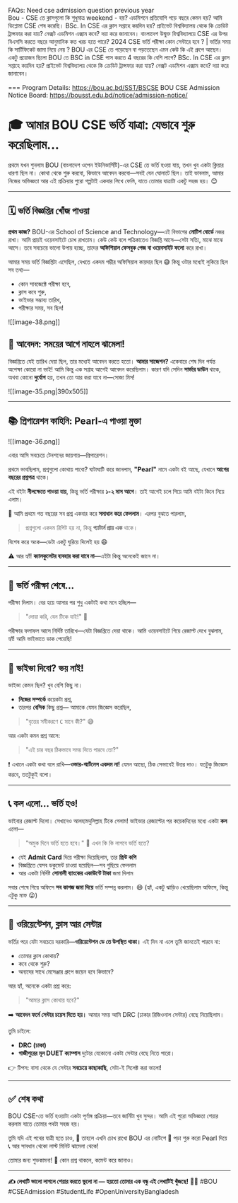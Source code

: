 FAQs:
Need cse admission question previous year  
Bou - CSE তে ক্লাসগুলো কি শুধুমাত্র weekend - হয়? এডমিশনে প্রতিযোগি গড়ে বছরে কেমন হয়? আমি ডিপ্লোমা CSE শেষ করেছি।
BSc. In CSE এর ক্লাস সপ্তাহে কয়দিন হয়? প্রাইভেট বিশ্ববিদ্যালয় থেকে কি ক্রেডিট ট্রান্সফার করা যায়? নেক্সট এডমিশন এক্সাম কবে? দয়া করে জানাবেন।
বাংলাদেশ উন্মুক্ত বিশ্ববিদ্যালয়ে CSE এর উপর বিএসসি করতে বছরে আনুমানিক কত খরচ হতে পারে?
2024 CSE ভর্তি পরীক্ষা কোন সেন্টারে হবে ? | ভর্তির সময় কি সার্টিফিকেট জামা নিয়ে নেয় ?
BOU এর CSE তে পড়েছেন বা পড়তেছেন এমন কেউ কি এই গ্রুপে আছেন।একটু প্রয়োজন ছিলো
BOU তে BSC in CSE পাস করতে 4 বছরের কি বেশি লাগে?
BSc. In CSE এর ক্লাস সপ্তাহে কয়দিন হয়? প্রাইভেট বিশ্ববিদ্যালয় থেকে কি ক্রেডিট ট্রান্সফার করা যায়? নেক্সট এডমিশন এক্সাম কবে? দয়া করে জানাবেন।

===
Program Details: https://bou.ac.bd/SST/BSCSE
BOU CSE Admission Notice Board: https://bousst.edu.bd/notice/admission-notice/

# 🎓 আমার BOU CSE ভর্তি যাত্রা: যেভাবে শুরু করেছিলাম...

প্রথমে যখন শুনলাম BOU (বাংলাদেশ ওপেন ইউনিভার্সিটি)-এর CSE তে ভর্তি হওয়া যায়, তখন খুব একটা ক্লিয়ার ধারণা ছিল না। কোথা থেকে শুরু করবো, কিভাবে আবেদন করবো—সবই যেন ঘোলাটে ছিল। তাই ভাবলাম, আমার নিজের অভিজ্ঞতা আর এই প্রক্রিয়ার পুরো গল্পটাই একবার লিখে ফেলি, যাতে তোমার যাত্রাটা একটু সহজ হয়। 😊

---

## 🗓️ ভর্তি বিজ্ঞপ্তির খোঁজ পাওয়া

**প্রথম কাজ?**
BOU-এর School of Science and Technology—এই বিভাগের **নোটিশ বোর্ডে** নজর রাখা। আমি প্রায়ই ওয়েবসাইটে চোখ রাখতাম। কেউ কেউ বলে পত্রিকাতেও বিজ্ঞপ্তি আসে—সেটা সত্যি, মাঝে মাঝে আসে। তবে সবচেয়ে ভালো উপায় হচ্ছে, তাদের **অফিশিয়াল ফেসবুক পেজ বা ওয়েবসাইট ফলো** করে রাখা।

আমার সময় ভর্তি বিজ্ঞপ্তিটা এসেছিল, দেখতে একদম গম্ভীর অফিসিয়াল কায়দার ছিল 😅 কিন্তু ওটার মধ্যেই লুকিয়ে ছিল সব তথ্য—

- কোন সাবজেক্টে পরীক্ষা হবে,
- ক্লাস কবে শুরু,
- ভাইভার সম্ভাব্য তারিখ,
- পরীক্ষার সময়,
  সব ছিল!

![[image-38.png]]

## 📝 আবেদন: সময়ের আগে নাহলে ঝামেলা!

বিজ্ঞপ্তিতে যেই তারিখ দেয়া ছিল, তার মধ্যেই আবেদন করতে হতো।
**আমার সাজেশন?** একেবারে শেষ দিন পর্যন্ত অপেক্ষা কোরো না ভাই! আমি কিন্তু এক সপ্তাহ আগেই আবেদন করেছিলাম। কারণ যদি সেদিন **সার্ভার ডাউন** থাকে, অথবা কোনো **দুর্যোগ** হয়, তখন তো আর করা যাবে না—সোজা মিস!

![[image-35.png|390x505]]

---

## 📚 প্রিপারেশন কাহিনি: Pearl-এ পাওয়া মুক্তা

![[image-36.png]]

এবার আসি সবচেয়ে টেনশনের জায়গায়—প্রিপারেশন।

প্রথমে ভাবছিলাম, প্রশ্নগুলো কোথায় পাবো? ঘাটাঘাটি করে জানলাম, **"Pearl"** নামে একটা বই আছে, যেখানে **আগের বছরের প্রশ্নপত্র** থাকে।

এই বইটা **নীলক্ষেতে পাওয়া যায়**, কিন্তু ভর্তি পরীক্ষার **১-২ মাস আগে**।
তাই আগেই চলে গিয়ে আমি বইটা কিনে নিয়ে এলাম।

📖 আমি প্রথমে গত বছরের সব প্রশ্ন একবার করে **সমাধান করে ফেললাম**। এরপর বুঝতে পারলাম,

> প্রশ্নগুলো একদম রিপিট হয় না,
> কিন্তু **প্যাটার্ন প্রায় এক** থাকে।

বিশেষ করে অংক—ডেটা একটু ঘুরিয়ে দিলেই হয় 😄

⚠️ আর হ্যাঁ!
**ক্যালকুলেটর ব্যবহার করা যাবে না**—এইটা কিন্তু অনেকেই জানে না।

---

## 🧠 ভর্তি পরীক্ষা শেষে…

পরীক্ষা দিলাম। বের হয়ে আসার পর শুধু একটাই কথা মনে হচ্ছিল—

> "দোয়া করি, যেন টিকে যাই!" 🙏

পরীক্ষার ফলাফল আসে নির্দিষ্ট তারিখে—যেটা বিজ্ঞপ্তিতে দেয়া থাকে। আমি ওয়েবসাইটে গিয়ে রেজাল্ট দেখে বুঝলাম, হ্যাঁ! আমি ভাইভাতে ডাক পেয়েছি!

---

## 💬 ভাইভা দিবো? ভয় নাই!

ভাইভা কেমন ছিল? খুব বেশি কিছু না।

- **নিজের সম্পর্কে** কয়েকটা প্রশ্ন,
- তারপর **বেসিক** কিছু প্রশ্ন—
  আমাকে যেমন জিজ্ঞেস করেছিল,

> "বৃত্তের সমীকরণে `C` মানে কী?" 😅

আর একটা কমন প্রশ্ন আসে:

> "এই চার বছর ঠিকভাবে সময় দিতে পারবে তো?"

❗ এখানে একটা কথা বলে রাখি—**ওভার-স্মার্টনেস একদম না!**
যেমন আছো, ঠিক সেভাবেই উত্তর দাও। যতটুকু জিজ্ঞেস করবে, ততটুকুই বলো।

---

## 📞 কল এলো… ভর্তি হও!

ভাইবার রেজাল্ট দিলো। সেখানেও আলহামদুলিল্লাহ টিকে গেলাম! ভাইভার রেজাল্টের পর কয়েকদিনের মধ্যে একটা **কল** এলো—

> "অমুক দিনে ভর্তি হতে হবে।"
> 📁 এখন কি কি লাগবে ভর্তি হতে?

- যেই **Admit Card** দিয়ে পরীক্ষা দিয়েছিলাম, তার **প্রিন্ট কপি**
- বিজ্ঞপ্তিতে যেসব ডকুমেন্ট চাওয়া হয়েছিল—সব গুছিয়ে ফেললাম
- আর একটা নির্দিষ্ট **সোনালী ব্যাংকের একাউন্টে টাকা** জমা দিলাম

সবার শেষে গিয়ে অফিসে **সব কাগজ জমা দিয়ে** ভর্তি সম্পন্ন করলাম। 😄
(হ্যাঁ, একটু ঝাড়িও খেয়েছিলাম অফিসে, কিন্তু এটুকু মাফ 😜)

---

## 🏫 ওরিয়েন্টেশন, ক্লাস আর সেন্টার

ভর্তির পরে যেটা সবচেয়ে দরকারি—**ওরিয়েন্টেশন ডে তে উপস্থিত থাকা।**
এই দিন না এলে তুমি জানতেই পারবে না:

- তোমার ক্লাস কোথায়?
- কবে থেকে শুরু?
- অন্যদের সাথে মেসেঞ্জার গ্রুপে জয়েন হবে কিভাবে?

আর হ্যাঁ, অনেকে একটা প্রশ্ন করে:

> "আমার ক্লাস কোথায় হবে?"

➡️ **আবেদন ফর্মে সেন্টার চয়েস দিতে হয়।**
আমার সময় আমি DRC (ঢাকার রিজিওনাল সেন্টার) বেছে নিয়েছিলাম।

তুমি চাইলে:

- **DRC (ঢাকা)**
- **গাজীপুরের মূল DUET ক্যাম্পাস**
  দুটোর যেকোনো একটা সেন্টার বেছে নিতে পারো।

👉 টিপস: বাসা থেকে যে সেন্টার **সবচেয়ে কাছাকাছি**, সেটা-ই সিলেক্ট করা ভালো!

---

## ✅ শেষ কথা

BOU CSE-তে ভর্তি হওয়াটা একটা পূর্ণাঙ্গ প্রক্রিয়া—তবে জার্নিটা খুব সুন্দর।
আমি এই পুরো অভিজ্ঞতা শেয়ার করলাম যাতে তোমার পথটা সহজ হয়।

তুমি যদি এই পথের যাত্রী হতে চাও,
📌 তাহলে এখনি চোখ রাখো BOU এর নোটিশে
📘 পড়া শুরু করো Pearl দিয়ে
📞 আর সাবধান থেকো লাস্ট মিনিট ঝামেলা থেকে!

তোমার জন্য শুভকামনা! 💚
কোন প্রশ্ন থাকলে, কমেন্ট করে জানাও।

---

**✍️ লেখাটি ভালো লাগলে শেয়ার করতে ভুলো না — হয়তো তোমার এক বন্ধু এই লেখাটিই খুঁজছে!**
🧑‍💻 #BOU #CSEAdmission #StudentLife #OpenUniversityBangladesh
